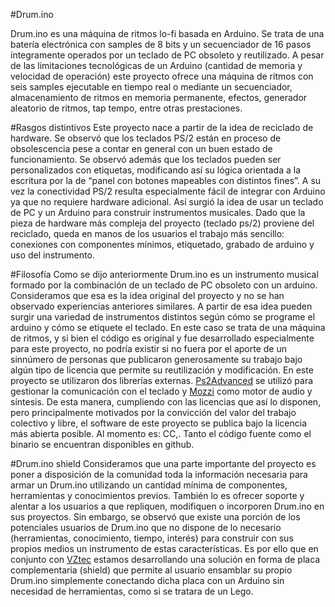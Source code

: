 #Drum.ino

Drum.ino es una máquina de ritmos lo-fi basada en Arduino. Se trata de una batería electrónica con samples de 8 bits y un secuenciador de 16 pasos íntegramente operados por un teclado de PC obsoleto y reutilizado. A pesar de las limitaciones tecnológicas de un Arduino (cantidad de memoria y velocidad de operación) este proyecto ofrece una máquina de ritmos con seis samples ejecutable en tiempo real o mediante un secuenciador, almacenamiento de ritmos en memoria permanente, efectos, generador aleatorio de ritmos, tap tempo, entre otras prestaciones.

#Rasgos distintivos
Este proyecto nace a partir de la idea de reciclado de hardware. Se observó que los teclados PS/2 están en proceso de obsolescencia pese a contar en general con un buen estado de funcionamiento. Se observó además que los teclados pueden ser personalizados con etiquetas, modificando así su lógica orientada a la escritura por la de “panel con botones mapeables con distintos fines”. A su vez la conectividad PS/2 resulta especialmente fácil de integrar con Arduino ya que no requiere hardware adicional.
Así surgió la idea de usar un teclado de PC y un Arduino para construir instrumentos musicales.
Dado que la pieza de hardware más compleja del proyecto (teclado ps/2) proviene del reciclado, queda en manos de los usuarios el trabajo más sencillo: conexiones con componentes mínimos, etiquetado, grabado de arduino y uso del instrumento.

#Filosofía
Como se dijo anteriormente Drum.ino es un instrumento musical formado por la combinación de un teclado de PC obsoleto con un arduino. Consideramos que esa es la idea original del proyecto y no se han observado experiencias anteriores similares. A partir de esa idea pueden surgir una variedad de instrumentos distintos según cómo se programe el arduino y cómo se etiquete el teclado.
En este caso se trata de una máquina de ritmos, y si bien el código es original y fue desarrollado especialmente para este proyecto, no podría existir si no fuera por el aporte de un sinnúmero de personas que publicaron generosamente su trabajo bajo algún tipo de licencia que permite su reutilización y modificación. En este proyecto se utilizaron dos librerías externas. [Ps2Advanced](https://github.com/techpaul/PS2KeyAdvanced) se utilizó para gestionar la comunicación con el teclado y [Mozzi](https://sensorium.github.io/Mozzi/) como motor de audio y síntesis.
De esta manera, cumpliendo con las licencias que así lo disponen, pero principalmente motivados por la convicción del valor del trabajo colectivo y libre, el software de este proyecto se publica bajo la licencia más abierta posible. Al momento es: CC,. Tanto el código fuente como el binario se encuentran disponibles en github.

#Drum.ino shield
Consideramos que una parte importante del proyecto es poner a disposición de la comunidad toda la información necesaria para armar un Drum.ino utilizando un cantidad mínima de componentes, herramientas y conocimientos previos. También lo es ofrecer soporte y alentar a los usuarios a que repliquen, modifiquen o incorporen Drum.ino en sus proyectos.
Sin embargo, se observó que existe una porción de los potenciales usuarios de Drum.ino que no dispone de lo necesario (herramientas, conocimiento, tiempo, interés) para construir  con sus propios medios un instrumento de estas características. Es por ello que en conjunto con [VZtec](http://vztecfx.com/) estamos desarrollando una solución en forma de placa complementaria (shield) que permite al usuario ensamblar su propio Drum.ino simplemente conectando dicha placa con un Arduino sin necesidad de herramientas, como si se tratara de un Lego.
